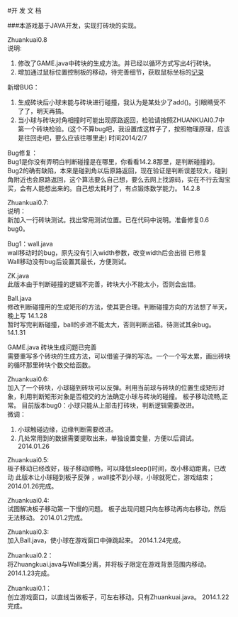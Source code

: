#开 发 文 档

###本游戏基于JAVA开发，实现打砖块的实现。

Zhuankuai0.8  
说明:  
1. 修改了GAME.java中砖块的生成方法。并已经以循环方式写出4行砖块。
2. 增加通过鼠标位置控制板的移动，待完善细节，获取鼠标坐标的[记录](http://www.evernote.com/shard/s93/sh/9551a7b0-f389-48a0-9e23-b3f2d820e2a3/b139647fef562a46e9d30f7e7bd629d0)

新增BUG：  
1. 生成砖块后小球未能与砖块进行碰撞，我认为是某处少了add()。引眼睛受不了了，明天再搞。  
2. 当小球与砖块对角相撞时可能出现原路返回，检验请按照ZHUANKUAI0.7中第一个砖块检验。(这个不算bug吧，我设置成这样子了，按照物理原理，应该是往回走吧，要么应该往哪里走)
时间2014/2/7

Bug修复：  
Bug1是你没有弄明白判断碰撞是在哪里，你看看14.2.8那里，是判断碰撞的。
Bug2的确有缺陷，本来是碰到角以后原路返回，现在验证是判断误差较大，碰到角附近也会原路返回，这个算法要么自己想，要么去网上找源码，实在不行去淘宝买，会有人能想出来的。自己想太耗时了，有点锻炼数学能力。
14.2.8

Zhuankuai0.7:  
说明：  
新加入一行砖块测试。找出常用测试位置。已在代码中说明。准备修复0.6  bug0。

Bug1：wall.java  
wall移动时的bug，原先没有引入width参数，改变width后会出错		已修复  
Wall移动没有bug后设置其最长，方便测试。

ZK.java  
此版本由于判断碰撞的逻辑不完善，砖块大小不能太小，否则会出错。

Ball.java  
修改判断碰撞用的生成矩形的方法，使其更合理。判断碰撞方向的方法想了半天，晚上写     14.1.28  
暂时写完判断碰撞，ball的步进不能太大，否则判断出错。待测试其余bug。   14.1.31  

GAME.java  砖块生成问题已完善  
需要重写多个砖块的生成方法，可以借鉴子弹的写法。一个一个写太累，画出砖块的循环那里砖块个数交给函数。  

Zhuankuai0.6:  
加入了一个砖块，小球碰到砖块可以反弹。利用当前球与砖块的位置生成矩形对象，利用判断矩形对象是否相交的方法确定小球与砖块的碰撞。
板子移动流畅,正常。
目前版本bug0：小球只能从上部击打砖块，判断逻辑需要改进。  
微调：  
1. 小球触碰边缘，边缘判断需要改进。
2. 几处常用到的数据需要提取出来，单独设置变量，方便以后调试。
2014.01.26

Zhuankuai0.5:  
板子移动已经改好，板子移动顺畅，可以降低sleep()时间，改小移动距离，已改动
此版本让小球碰到板子反弹 ，wall接不到小球，小球就死亡，游戏结束；
2014.01.26完成。

Zhuankuai0.4:  
试图解决板子移动第一下慢的问题。
板子出现问题只向左移动再向右移动，然后无法移动。
2014.01.2完成。

Zhuankuai0.3:  
加入Ball.java，使小球在游戏窗口中弹跳起来。
2014.1.24完成。
		
Zhuankuai0.2：  
将Zhuangkuai.java与Wall类分离，并将板子限定在游戏背景范围内移动。
2014.1.23完成。

Zhuankuai0.1：  
创立游戏窗口，以直线当做板子，可左右移动。只有Zhuankuai.java。
2014.1.22完成。
